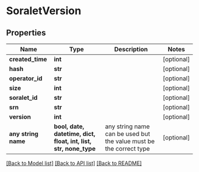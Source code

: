 # SoraletVersion


## Properties
Name | Type | Description | Notes
------------ | ------------- | ------------- | -------------
**created_time** | **int** |  | [optional] 
**hash** | **str** |  | [optional] 
**operator_id** | **str** |  | [optional] 
**size** | **int** |  | [optional] 
**soralet_id** | **str** |  | [optional] 
**srn** | **str** |  | [optional] 
**version** | **int** |  | [optional] 
**any string name** | **bool, date, datetime, dict, float, int, list, str, none_type** | any string name can be used but the value must be the correct type | [optional]

[[Back to Model list]](../README.md#documentation-for-models) [[Back to API list]](../README.md#documentation-for-api-endpoints) [[Back to README]](../README.md)


